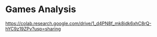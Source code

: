 # Games Analysis
https://colab.research.google.com/drive/1_d4PN8f_mk8idk6xhC8rQ-hYC9z19ZPv?usp=sharing
